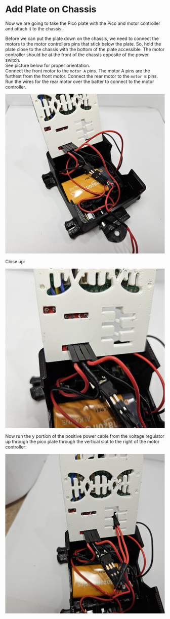 # Add Plate on Chassis

Now we are going to take the Pico plate with the Pico and motor controller and attach it to the chassis.  

Before we can put the plate down on the chassis, we need to connect the motors to the motor controllers pins that stick below the plate.  So, hold the plate close to the chassis with the bottom of the plate accessible.  The motor controller should be at the front of the chassis opposite of the power switch.  
See picture below for proper orientation.   
Connect the front motor to the `motor A` pins.  The motor A pins are the furthest from the front motor.  Connect the rear motor to the `motor B` pins.  Run the wires for the rear motor over the batter to connect to the motor controller.

![Pico Plate bottom view](/lessons/images/assembly/pico_plate_on_chassis_bottom.jpg)

Close up:

![Pico Plate bottom view closeup](/lessons/images/assembly/pico_plate_on_chassis_bottom_closeup.jpg)


Now run the y portion of the positive power cable from the voltage regulator up through the pico plate through the vertical slot to the right of the motor controller:

![Positive Power Cable Through Pico Plate](/lessons/images/assembly/pico_plate_bottom_power_cable.jpg)